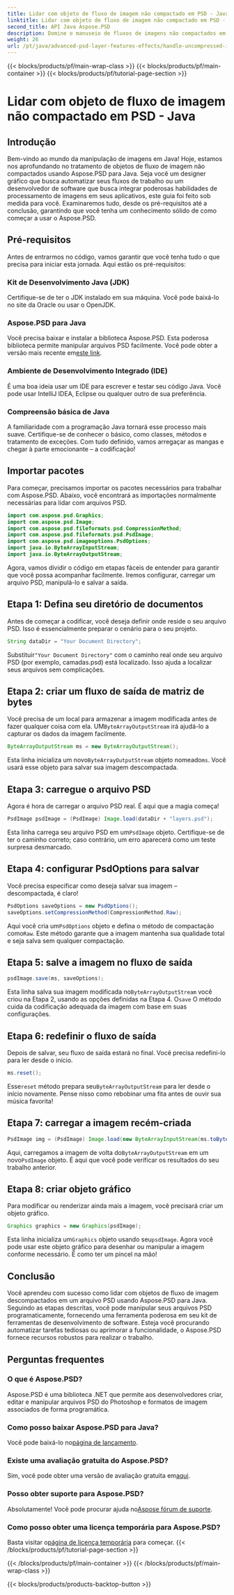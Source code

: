 ```yaml
---
title: Lidar com objeto de fluxo de imagem não compactado em PSD - Java
linktitle: Lidar com objeto de fluxo de imagem não compactado em PSD - Java
second_title: API Java Aspose.PSD
description: Domine o manuseio de fluxos de imagens não compactados em PSD usando Aspose.PSD para Java com este guia fácil de seguir. Perfeito para desenvolvedores e designers.
weight: 26
url: /pt/java/advanced-psd-layer-features-effects/handle-uncompressed-image-stream-object-psd/
---
```


{{< blocks/products/pf/main-wrap-class >}}
{{< blocks/products/pf/main-container >}}
{{< blocks/products/pf/tutorial-page-section >}}

# Lidar com objeto de fluxo de imagem não compactado em PSD - Java

## Introdução
Bem-vindo ao mundo da manipulação de imagens em Java! Hoje, estamos nos aprofundando no tratamento de objetos de fluxo de imagem não compactados usando Aspose.PSD para Java. Seja você um designer gráfico que busca automatizar seus fluxos de trabalho ou um desenvolvedor de software que busca integrar poderosas habilidades de processamento de imagens em seus aplicativos, este guia foi feito sob medida para você. Examinaremos tudo, desde os pré-requisitos até a conclusão, garantindo que você tenha um conhecimento sólido de como começar a usar o Aspose.PSD.
## Pré-requisitos
Antes de entrarmos no código, vamos garantir que você tenha tudo o que precisa para iniciar esta jornada. Aqui estão os pré-requisitos:
### Kit de Desenvolvimento Java (JDK)
Certifique-se de ter o JDK instalado em sua máquina. Você pode baixá-lo no site da Oracle ou usar o OpenJDK.
### Aspose.PSD para Java
 Você precisa baixar e instalar a biblioteca Aspose.PSD. Esta poderosa biblioteca permite manipular arquivos PSD facilmente. Você pode obter a versão mais recente em[este link](https://releases.aspose.com/psd/java/).
### Ambiente de Desenvolvimento Integrado (IDE)
É uma boa ideia usar um IDE para escrever e testar seu código Java. Você pode usar IntelliJ IDEA, Eclipse ou qualquer outro de sua preferência.
### Compreensão básica de Java
A familiaridade com a programação Java tornará esse processo mais suave. Certifique-se de conhecer o básico, como classes, métodos e tratamento de exceções.
Com tudo definido, vamos arregaçar as mangas e chegar à parte emocionante – a codificação!
## Importar pacotes
Para começar, precisamos importar os pacotes necessários para trabalhar com Aspose.PSD. Abaixo, você encontrará as importações normalmente necessárias para lidar com arquivos PSD.
```java
import com.aspose.psd.Graphics;
import com.aspose.psd.Image;
import com.aspose.psd.fileformats.psd.CompressionMethod;
import com.aspose.psd.fileformats.psd.PsdImage;
import com.aspose.psd.imageoptions.PsdOptions;
import java.io.ByteArrayInputStream;
import java.io.ByteArrayOutputStream;
```
Agora, vamos dividir o código em etapas fáceis de entender para garantir que você possa acompanhar facilmente. Iremos configurar, carregar um arquivo PSD, manipulá-lo e salvar a saída. 
## Etapa 1: Defina seu diretório de documentos
Antes de começar a codificar, você deseja definir onde reside o seu arquivo PSD. Isso é essencialmente preparar o cenário para o seu projeto. 
```java
String dataDir = "Your Document Directory";
```
 Substituir`"Your Document Directory"` com o caminho real onde seu arquivo PSD (por exemplo, camadas.psd) está localizado. Isso ajuda a localizar seus arquivos sem complicações.
## Etapa 2: criar um fluxo de saída de matriz de bytes
 Você precisa de um local para armazenar a imagem modificada antes de fazer qualquer coisa com ela. UM`ByteArrayOutputStream` irá ajudá-lo a capturar os dados da imagem facilmente.
```java
ByteArrayOutputStream ms = new ByteArrayOutputStream();
```
 Esta linha inicializa um novo`ByteArrayOutputStream` objeto nomeado`ms`. Você usará esse objeto para salvar sua imagem descompactada.
## Etapa 3: carregue o arquivo PSD
Agora é hora de carregar o arquivo PSD real. É aqui que a magia começa!
```java
PsdImage psdImage = (PsdImage) Image.load(dataDir + "layers.psd");
```
Esta linha carrega seu arquivo PSD em um`PsdImage` objeto. Certifique-se de ter o caminho correto; caso contrário, um erro aparecerá como um teste surpresa desmarcado.
## Etapa 4: configurar PsdOptions para salvar
Você precisa especificar como deseja salvar sua imagem – descompactada, é claro!
```java
PsdOptions saveOptions = new PsdOptions();
saveOptions.setCompressionMethod(CompressionMethod.Raw);
```
 Aqui você cria um`PsdOptions` objeto e defina o método de compactação como`Raw`. Este método garante que a imagem mantenha sua qualidade total e seja salva sem qualquer compactação.
## Etapa 5: salve a imagem no fluxo de saída
```java
psdImage.save(ms, saveOptions);
```
 Esta linha salva sua imagem modificada no`ByteArrayOutputStream` você criou na Etapa 2, usando as opções definidas na Etapa 4. O`save` O método cuida da codificação adequada da imagem com base em suas configurações.
## Etapa 6: redefinir o fluxo de saída
Depois de salvar, seu fluxo de saída estará no final. Você precisa redefini-lo para ler desde o início.
```java
ms.reset();
```
 Esse`reset` método prepara seu`ByteArrayOutputStream` para ler desde o início novamente. Pense nisso como rebobinar uma fita antes de ouvir sua música favorita!
## Etapa 7: carregar a imagem recém-criada
```java
PsdImage img = (PsdImage) Image.load(new ByteArrayInputStream(ms.toByteArray()));
```
 Aqui, carregamos a imagem de volta do`ByteArrayOutputStream` em um novo`PsdImage` objeto. É aqui que você pode verificar os resultados do seu trabalho anterior.
## Etapa 8: criar objeto gráfico
Para modificar ou renderizar ainda mais a imagem, você precisará criar um objeto gráfico.
```java
Graphics graphics = new Graphics(psdImage);
```
 Esta linha inicializa um`Graphics` objeto usando seu`psdImage`. Agora você pode usar este objeto gráfico para desenhar ou manipular a imagem conforme necessário. É como ter um pincel na mão!
## Conclusão 
Você aprendeu com sucesso como lidar com objetos de fluxo de imagem descompactados em um arquivo PSD usando Aspose.PSD para Java. Seguindo as etapas descritas, você pode manipular seus arquivos PSD programaticamente, fornecendo uma ferramenta poderosa em seu kit de ferramentas de desenvolvimento de software. Esteja você procurando automatizar tarefas tediosas ou aprimorar a funcionalidade, o Aspose.PSD fornece recursos robustos para realizar o trabalho.
## Perguntas frequentes
### O que é Aspose.PSD?
Aspose.PSD é uma biblioteca .NET que permite aos desenvolvedores criar, editar e manipular arquivos PSD do Photoshop e formatos de imagem associados de forma programática.
### Como posso baixar Aspose.PSD para Java?
 Você pode baixá-lo no[página de lançamento](https://releases.aspose.com/psd/java/).
### Existe uma avaliação gratuita do Aspose.PSD?
 Sim, você pode obter uma versão de avaliação gratuita em[aqui](https://releases.aspose.com/).
### Posso obter suporte para Aspose.PSD?
 Absolutamente! Você pode procurar ajuda no[Aspose fórum de suporte](https://forum.aspose.com/c/psd/34).
### Como posso obter uma licença temporária para Aspose.PSD?
 Basta visitar o[página de licença temporária](https://purchase.aspose.com/temporary-license/) para começar.
{{< /blocks/products/pf/tutorial-page-section >}}

{{< /blocks/products/pf/main-container >}}
{{< /blocks/products/pf/main-wrap-class >}}

{{< blocks/products/products-backtop-button >}}
